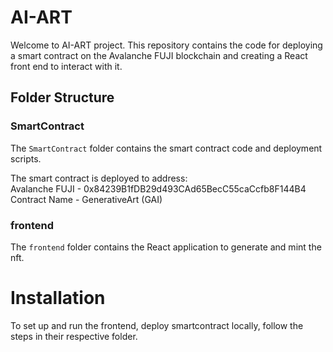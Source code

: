 # AI-ART

Welcome to AI-ART project. This repository contains the code for deploying a smart contract on the Avalanche FUJI blockchain and creating a React front end to interact with it.

## Folder Structure

### SmartContract

The `SmartContract` folder contains the smart contract code and deployment scripts.

The smart contract is deployed to address: <br /> 
Avalanche FUJI - 0x84239B1fDB29d493CAd65BecC55caCcfb8F144B4 <br /> 
Contract Name -  GenerativeArt (GAI) <br /> 

### frontend

The `frontend` folder contains the React application to generate and mint the nft.


# Installation
To set up and run the frontend, deploy smartcontract locally, follow the steps in their respective folder.